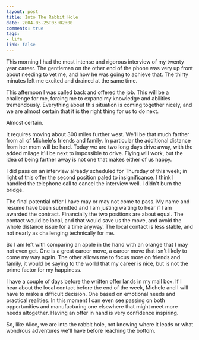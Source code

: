 ```yaml
--- 
layout: post
title: Into The Rabbit Hole
date: 2004-05-25T03:02:00
comments: true
tags:
- life
link: false
---
```

This morning I had the most intense and rigorous interview of my twenty year career. The gentleman on the other end of the phone was very up front about needing to vet me, and how he was going to achieve that. The thirty minutes left me excited and drained at the same time.

This afternoon I was called back and offered the job. This will be a challenge for me, forcing me to expand my knowledge and abilities tremendously. Everything about this situation is coming together nicely, and we are almost certain that it is the right thing for us to do next.

Almost certain.

It requires moving about 300 miles further west. We'll be that much farther from all of Michele's friends and family. In particular the additional distance from her mom will be hard. Today we are two long days drive away, with the added milage it'll be next to impossible to drive. Flying will work, but the idea of being farther away is not one that makes either of us happy.

I did pass on an interview already scheduled for Thursday of this week; in light of this offer the second position paled to insignificance. I think I handled the telephone call to cancel the interview well. I didn't burn the bridge.

The final potential offer I have may or may not come to pass. My name and resume have been submitted and I am justing waiting to hear if I am awarded the contract. Financially the two positions are about equal. The contact would be local, and that would save us the move, and avoid the whole distance issue for a time anyway. The local contact is less stable, and not nearly as challenging technically for me.

So I am left with comparing an apple in the hand with an orange that I may not even get. One is a great career move, a career move that isn't likely to come my way again. The other allows me to focus more on friends and family, it would be saying to the world that my career is nice, but is not the prime factor for my happiness.

I have a couple of days before the written offer lands in my mail box. If I hear about the local contact before the end of the week, Michele and I will have to make a difficult decision. One based on emotional needs and practical realities. In this moment I can even see passing on both opportunities and manufacturing one elsewhere that might meet more needs altogether. Having an offer in hand is very confidence inspiring.

So, like Alice, we are into the rabbit hole, not knowing where it leads or what wondrous adventures we'll have before reaching the bottom.
